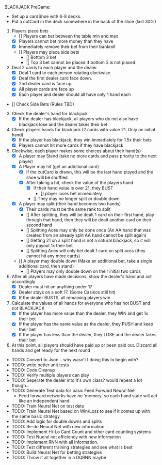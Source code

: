 BLACKJACK
PreGame:
  - Set up a cardShoe with 6-8 decks.
  - Put a cutCard in the deck somewhere in the back of the shoe (last 30%)


1. Players place bets
    - [] Players can bet between the table min and max
    - [x] Players cannot bet more money than they have
    - [x] Immediately remove their bet from their bankroll
    - [] Players may place side bets
        - [] Bottom 3 bet
        - [] Top 3 bet cannot be placed if bottom 3 is not placed
2. Deal 2 cards to each player and the dealer.
    - [x] Deal 1 card to each person rotating clockwise.
    - [x] Deal the first dealer card face down.
    - [x] 2nd dealer card is face up
    - [x] All player cards are face up
    - [x] Each player and dealer should all have only 1 hand each
- [] Check Side Bets (Rules TBD)
3. Check the dealer's hand for blackjack
    - [x] If the dealer has blackjack, all players who do not also have blackjack lose and the dealer takes their bet
4. Check players hands for blackjack (2 cards with value 21. Only on initial hand)
    - [x] If the player has blackjack, they win immediately for 1.5x their bets
    - [x] Players cannot hit more cards if they have blackjack
5. Clockwise, each player makes some choices about their hand(s)
    - [x] A player may Stand (take no more cards and pass priority to the next player)
    - [x] A Player may hit (get an additional card)
        - [x] If the cutCard is drawn, this will be the last hand played and the shoe will be shuffled
        - [x] After taking a hit, check the value of the players hand
            - [x] If their hand value is over 21, they BUST
                - [] player loses bet immediately
            - [] They may no longer split or double down
    - [x] A player may split (their hand becomes two hands)
        - [x] Their cards must be the same rank to split
        - [] After splitting, they will be dealt 1 card on their first hand, play through that hand, then they will be dealt another card on their second hand
        - [] Splitting Aces may only be done once (An AA hand that was created from an already split AA hand cannot be split again)
        - [] Getting 21 on a split hand is not a natural blackjack, so it will only payout 1x their bet
        - [] Splitting Aces will only bet dealt 1 card on split aces (they cannot hit any more cards)
    - [] A player may double down (Make an additional bet, take a single additional card, then stand)
        - [] Players may only double down on their initial two cards
6. After all players have made decisions, show the dealer's hand and act accordingly
    - [x] Dealer must hit on anything under 17
    - [x] Dealer stays on a soft 17. (Some Casinos still hit)
    - [x] If the dealer BUSTS, all remaining players win
7. Calculate the values of all hands for everyone who has not BUST and not BLACKJACK
    - [x] If the player has more value than the dealer, they WIN and get 1x their bet
    - [x] If the player has the same value as the dealer, they PUSH and keep their bet
    - [x] If the player has less than the dealer, they LOSE and the dealer takes their bet
8. At this point, all players should have paid up or been paid out. Discard all hands and get ready for the next round



- TODO: Convert to Json... why wasn't I doing this to begin with?
- TODO: write better unit tests
- TODO: Code Cleanup
- TODO: Verify multiple players can play
- TODO: Seperate the dealer into it's own class? would repeat a lot though...
- TODO: Generate Test data for basic Feed Forward Neural Net
    - Feed forward networks have no 'memory' so each hand state will act like an independent hand
- TODO: Train Neural Net on test data
- TODO: Train Neural Net based on Win/Loss to see if it comes up with the same basic strategy
- TODO: Add logic for double downs and splits
- TODO: Re-do Neural Net with new information
- TODO: Implement Hi-Lo Card Count and other card counting systems
- TODO: Test Nueral net efficiency with new information
- TODO: Implement RNN with all information.
- TODO: Test different training strategies and see what is best
- TODO: Build Neural Net for betting strategies
- TODO: Throw it all together in a DQRNN maybe
